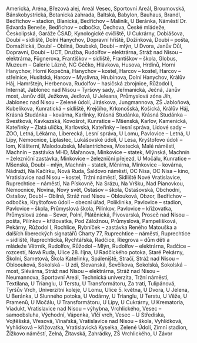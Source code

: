 Americká, Aréna, Březová alej, Areál Vesec, Sportovní Areál, Broumovská, Bánskobystrická, Botanická zahrada, Baltská, Babylon, Bauhaus, Brandl, Bedřichov – stadion, Blanická, Bedříchov – Maliník, U Beránka, Náměstí Dr. Edvarda Beneše, Bedřichov – odbočka, Čechova, České mládeže, Českolipská, Garáže ČSAD, Kynologické cvičiště, U Cukrárny, Dobiášova, Doubí – sídliště, Dolní Hanychov, Dopravní hřiště, Dožínková, Doubí – pošta, Domažlická, Doubí – Obilná, Doubská, Doubí – mlýn, U Dvora, Janův Důl, Dopravní, Doubí – UCT, Družba, Rudolfov – elektrárna, Stráž nad Nisou – elektrárna, Fügnerova, Františkov – sídliště, Františkov – škola, Globus, Muzeum – Galerie Lázně, NC Géčko, Hlávkova, Husova, Hrdinů, Horní Hanychov, Horní Kopečná, Hanychov – kostel, Harcov – kostel, Harcov – střelnice, Husitská, Harcov – Myslivna, Hrubínova, Dolní Hanychov, Králův Háj, Hamrštejn, Herbenova, Rudolfov – hasičská zbrojnice, Růžodol I, Internát, Jablonec nad Nisou – Tyršovy sady, Jeřmanická, Ječná, Janův most, Janův důl, Ježkova, Jedlová, U Jeleana, Průmyslová zóna Jih, Jablonec nad Nisou – Zelené údolí, Jiráskova, Jungmannova, ZŠ Jabloňová, Kubelíkova, Kunratická – sídliště, Krejčího, Krkonošská, Košická, Králův Háj, Krásná Studánka – kovárna, Karlinky, Krásná Studánka, Krásná Studánka – Švestková, Kavkazská, Kovošrot, Kunratice – Mšenská, Karlov, Kamenická, Kateřinky – Zlatá ulička, Karlovská, Kateřinky – lesní správa, Lidové sady – ZOO, Letná, Lékárna, Liberecká, Lesní správa, U Lomu, Pavlovice – Letná, U Lípy, Nemocnice, Liplastec, Lukášovské údolí, U Lesa, Kryštofovo údolí – lom, Klášterní, Malodoubská, Melantrichova, Mostecká, Malé náměstí, Machnín – zastávka MHD, Mařanova, Minkovice – statek, Mlýnská, Machnín – železniční zastávka, Minkovice – železniční přejezd, U Močálu, Kunratice – Mšenská, Doubí – mlýn, Machnín – statek, Měnírna, Minkovice – kovárna, Nádraží, Na Kačírku, Nová Ruda, Šaldovo náměstí, OC Nisa, OC Nisa – kino, Vratislavice nad Nisou – kostel, Tržní náměstí, Sídliště Nové Vratislavice, Ruprechtice – náměstí, Na Pískovně, Na Srázu, Na Vršku, Nad Pianovkou, Nemocnice, Novina, Nový svět, Ostašov – škola, Ostašovská, Obchodní, Ostašov, Doubí – Obilná, Stráž nad Nisou – Oblouková, Obzor, Bedřichov – odbočka, Kryštofovo údolí – obecní úřad, Poliklinika, Pavlovice – stadion, Pavlovice – škola, Průmyslová škola, Pilínkov, Pavlovice – křižovatka, Průmyslová zóna – Sever, Polní, Plátěnická, Pivovarská, Proseč nad Nisou – pošta, Pilínkov – křižovatka, Pod Záložnou, Průmyslová, Pampelišková, Pekárny, Růžodol I, Rochlice, Rybníček – zastávka Reného Matouška a dalších libereckých signatářů Charty 77, Ruprechtice – náměstí, Ruprechtice – sídliště, Ruprechtická, Rychtářská, Radčice, Riegrova – dům dětí a mládeže Větrník, Rudolfov, Růžodol – Mlýn, Rudolfov – elektrárna, Radčice – rozcestí, Nová Ruda, Ulice 28. října, U Radčického potoka, Staré Pekárny, Školní, Sametová, Škola Kateřinky, Spáleniště, Stračí, Stráž nad Nisou – Obloouková, Sokolská – U zdi, Slovanská, Ševčíkova, Sokolská, Sokolská – most, Slévárna, Stráž nad Nisou – elektrárna, Stráž nad Nisou – Neumannova, Sportovní Areál, Technická univerzita, Tržní náměstí, Textilana, U Trianglu, U Terstu, U Transformátoru, Za tratí, Tulipánová, Tyršův Vrch, Univerzitní koleje, U Lomu, Ulice 5. května, U Dvora, U Jelena, U Beránka, U Slunného potoka, U Vodárny, U Trianglu, U Terstu, U Věže, U Pramenů, U Močálu, U Transformátoru, U Lípy, U Cukrárny, U Krematoria, Viadukt, Vratislavice nad Nisou – výhybna, Vrchlického, Vesec – samoobsluha, Východní, Vápenka, Vlčí vrch, Vesec – U Střediska, Vojtěšská, Vřesová, Vinařská, Vratislavice nad Nisou – škola, Vyhlídková, Vyhlídková – křižovatka, Vratislavická Kyselka, Zelené Údolí, Zimní stadion, Žižkovo náměstí, Zelná, Žitavská, Zahrádky, ZŠ Vrchlického, U Závor
